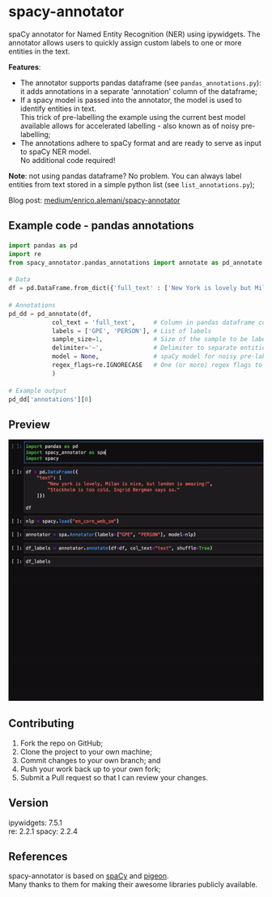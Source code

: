 # spacy-annotator
spaCy annotator for Named Entity Recognition (NER) using ipywidgets.
The annotator allows users to quickly assign custom labels to one or more entities in the text.   

**Features**:
* The annotator supports pandas dataframe (see `pandas_annotations.py`): it adds annotations in a separate 'annotation' column of the dataframe;
* If a spacy model is passed into the annotator, the model is used to identify entities in text.   
This trick of pre-labelling the example using the current best model available allows for accelerated labelling - also known as of noisy pre-labelling;
* The annotations adhere to spaCy format and are ready to serve as input to spaCy NER model.   
No additional code required!

**Note**: not using pandas dataframe? No problem. You can always label entities from text stored in a simple python list (see `list_annotations.py`);

Blog post: [medium/enrico.alemani/spacy-annotator](https://medium.com/@enrico.alemani/how-to-create-training-data-for-spacy-ner-models-using-ipywidgets-c4aa71bf61a2)

## Example code - pandas annotations
```python
import pandas as pd
import re
from spacy_annotator.pandas_annotations import annotate as pd_annotate

# Data
df = pd.DataFrame.from_dict({'full_text' : ['New York is lovely but Milan is amazing!']})

# Annotations
pd_dd = pd_annotate(df,
            col_text = 'full_text',     # Column in pandas dataframe containing text to be labelled
            labels = ['GPE', 'PERSON'], # List of labels
            sample_size=1,              # Size of the sample to be labelled
            delimiter='~',              # Delimiter to separate entities in GUI
            model = None,               # spaCy model for noisy pre-labelling
            regex_flags=re.IGNORECASE   # One (or more) regex flags to be applied when searching for entities in text
            )

# Example output
pd_dd['annotations'][0]
```

## Preview
![spacy-annotator demo](demo/spacy-annotator_demo.gif)

## Contributing
1. Fork the repo on GitHub;
2. Clone the project to your own machine;
3. Commit changes to your own branch; and
4. Push your work back up to your own fork;
5. Submit a Pull request so that I can review your changes.

## Version
ipywidgets: 7.5.1   
re: 2.2.1
spacy: 2.2.4

## References
spacy-annotator is based on [spaCy](https://spacy.io/) and [pigeon](https://github.com/agermanidis/pigeon).   
Many thanks to them for making their awesome libraries publicly available.
